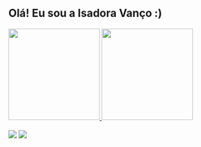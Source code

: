 ## Olá! Eu sou a Isadora Vanço :)

<div>
  <a href="https://github.com/isadora-vanco">
  <img height="180em" src="https://github-readme-stats.vercel.app/api?username=isadora-vanco&show_icons=true&theme=vue-dark&include_all_commits=true&count_private=true"/>
  <img height="180em" src="https://github-readme-stats.vercel.app/api/top-langs/?username=isadora-vanco&layout=compact&theme=vue-dark"/>
</div>
<div style="display: inline_block"><br>
  <a href = "mailto:isadoravanco@gmail.com"><img src="https://img.shields.io/badge/-Gmail-%23333?style=for-the-badge&logo=gmail&logoColor=white" target="_blank"></a>
  <a href="https://instagram.com/rafaballerini" target="_blank"><img src="https://img.shields.io/badge/-Instagram-%23E4405F?style=for-the-badge&logo=instagram&logoColor=white" target="_blank"></a>
</div>
  
  ## 
  
<!-- <div>
  ![Snake animation](https://github.com/isadora-vanco/isadora-vanco/blob/output/github-contribution-grid-snake.svg)
</div> -->
